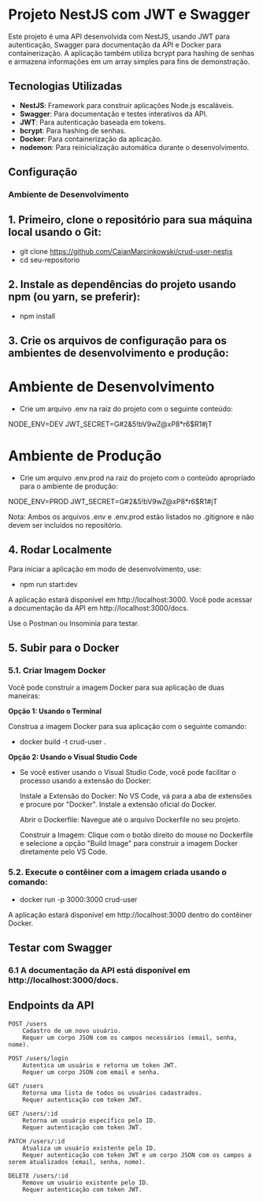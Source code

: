 # Projeto NestJS com JWT e Swagger

Este projeto é uma API desenvolvida com NestJS, usando JWT para autenticação, Swagger para documentação da API e Docker para containerização. A aplicação também utiliza bcrypt para hashing de senhas e armazena informações em um array simples para fins de demonstração.

## Tecnologias Utilizadas

- **NestJS**: Framework para construir aplicações Node.js escaláveis.
- **Swagger**: Para documentação e testes interativos da API.
- **JWT**: Para autenticação baseada em tokens.
- **bcrypt**: Para hashing de senhas.
- **Docker**: Para containerização da aplicação.
- **nodemon**: Para reinicialização automática durante o desenvolvimento.

## Configuração

### Ambiente de Desenvolvimento

## 1. Primeiro, clone o repositório para sua máquina local usando o Git:

- git clone https://github.com/CaianMarcinkowski/crud-user-nestjs
- cd seu-repositorio

## 2. Instale as dependências do projeto usando npm (ou yarn, se preferir):

- npm install

## 3. Crie os arquivos de configuração para os ambientes de desenvolvimento e produção:

# Ambiente de Desenvolvimento

- Crie um arquivo .env na raiz do projeto com o seguinte conteúdo:

NODE_ENV=DEV
JWT_SECRET=G#2&5!bV9wZ@xP8\*r6$R1#jT

# Ambiente de Produção

- Crie um arquivo .env.prod na raiz do projeto com o conteúdo apropriado para o ambiente de produção:

NODE_ENV=PROD
JWT_SECRET=G#2&5!bV9wZ@xP8\*r6$R1#jT

Nota: Ambos os arquivos .env e .env.prod estão listados no .gitignore e não devem ser incluídos no repositório.

## 4. Rodar Localmente

Para iniciar a aplicação em modo de desenvolvimento, use:

- npm run start:dev

A aplicação estará disponível em http://localhost:3000. Você pode acessar a documentação da API em http://localhost:3000/docs.

Use o Postman ou Insominia para testar.

## 5. Subir para o Docker

### 5.1. Criar Imagem Docker

Você pode construir a imagem Docker para sua aplicação de duas maneiras:

**Opção 1: Usando o Terminal**

Construa a imagem Docker para sua aplicação com o seguinte comando:

- docker build -t crud-user .

**Opção 2: Usando o Visual Studio Code**

- Se você estiver usando o Visual Studio Code, você pode facilitar o processo usando a extensão do Docker:

  Instale a Extensão do Docker: No VS Code, vá para a aba de extensões e procure por "Docker". Instale a extensão oficial do Docker.

  Abrir o Dockerfile: Navegue até o arquivo Dockerfile no seu projeto.

  Construir a Imagem: Clique com o botão direito do mouse no Dockerfile e selecione a opção "Build Image" para construir a imagem Docker diretamente pelo VS Code.

### 5.2. Execute o contêiner com a imagem criada usando o comando:

  - docker run -p 3000:3000 crud-user

A aplicação estará disponível em http://localhost:3000 dentro do contêiner Docker.

## Testar com Swagger

### 6.1 A documentação da API está disponível em http://localhost:3000/docs.

## Endpoints da API

    POST /users
        Cadastro de um novo usuário.
        Requer um corpo JSON com os campos necessários (email, senha, nome).

    POST /users/login
        Autentica um usuário e retorna um token JWT.
        Requer um corpo JSON com email e senha.

    GET /users
        Retorna uma lista de todos os usuários cadastrados.
        Requer autenticação com token JWT.

    GET /users/:id
        Retorna um usuário específico pelo ID.
        Requer autenticação com token JWT.

    PATCH /users/:id
        Atualiza um usuário existente pelo ID.
        Requer autenticação com token JWT e um corpo JSON com os campos a serem atualizados (email, senha, nome).

    DELETE /users/:id
        Remove um usuário existente pelo ID.
        Requer autenticação com token JWT.
